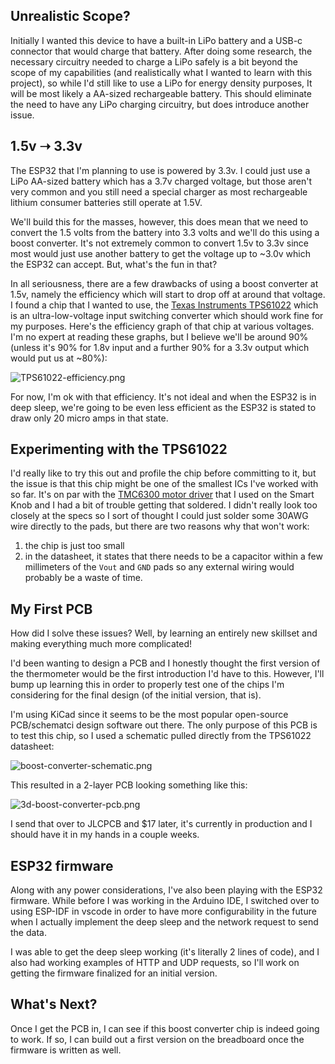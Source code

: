 ## Unrealistic Scope?

Initially I wanted this device to have a built-in LiPo battery and a USB-c connector that would charge that battery. After doing some research, the necessary circuitry needed to charge a LiPo safely is a bit beyond the scope of my capabilities (and realistically what I wanted to learn with this project), so while I'd still like to use a LiPo for energy density purposes, It will be most likely a AA-sized rechargeable battery. This should eliminate the need to have any LiPo charging circuitry, but does introduce another issue.

  

## 1.5v ➝ 3.3v

The ESP32 that I'm planning to use is powered by 3.3v. I could just use a LiPo AA-sized battery which has a 3.7v charged voltage, but those aren't very common and you still need a special charger as most rechargeable lithium consumer batteries still operate at 1.5V.

  

We'll build this for the masses, however, this does mean that we need to convert the 1.5 volts from the battery into 3.3 volts and we'll do this using a boost converter. It's not extremely common to convert 1.5v to 3.3v since most would just use another battery to get the voltage up to ~3.0v which the ESP32 can accept. But, what's the fun in that?

  

In all seriousness, there are a few drawbacks of using a boost converter at 1.5v, namely the efficiency which will start to drop off at around that voltage. I found a chip that I wanted to use, the [Texas Instruments TPS61022](https://www.ti.com/lit/ds/symlink/tps61022.pdf) which is an ultra-low-voltage input switching converter which should work fine for my purposes. Here's the efficiency graph of that chip at various voltages. I'm no expert at reading these graphs, but I believe we'll be around 90% (unless it's 90% for 1.8v input and a further 90% for a 3.3v output which would put us at ~80%):

  
![TPS61022-efficiency.png](/wifi-thermometer/TPS61022-efficiency.png)
  

For now, I'm ok with that efficiency. It's not ideal and when the ESP32 is in deep sleep, we're going to be even less efficient as the ESP32 is stated to draw only 20 micro amps in that state.

  

## Experimenting with the TPS61022

I'd really like to try this out and profile the chip before committing to it, but the issue is that this chip might be one of the smallest ICs I've worked with so far. It's on par with the [TMC6300 motor driver](https://www.analog.com/media/en/technical-documentation/data-sheets/TMC6300_datasheet_rev1.08.pdf) that I used on the Smart Knob and I had a bit of trouble getting that soldered. I didn't really look too closely at the specs so I sort of thought I could just solder some 30AWG wire directly to the pads, but there are two reasons why that won't work:

1. the chip is just too small
2. in the datasheet, it states that there needs to be a capacitor within a few millimeters of the `Vout` and `GND` pads so any external wiring would probably be a waste of time.


## My First PCB

How did I solve these issues? Well, by learning an entirely new skillset and making everything much more complicated!

  

I'd been wanting to design a PCB and I honestly thought the first version of the thermometer would be the first introduction I'd have to this. However, I'll bump up learning this in order to properly test one of the chips I'm considering for the final design (of the initial version, that is).

  

I'm using KiCad since it seems to be the most popular open-source PCB/schematci design software out there. The only purpose of this PCB is to test this chip, so I used a schematic pulled directly from the TPS61022 datasheet:

  
![boost-converter-schematic.png](/wifi-thermometer/boost-converter-schematic.png)
  

This resulted in a 2-layer PCB looking something like this:

  
![3d-boost-converter-pcb.png](/wifi-thermometer/3d-boost-converter-pcb.png)
  

I send that over to JLCPCB and $17 later, it's currently in production and I should have it in my hands in a couple weeks.

  

## ESP32 firmware

Along with any power considerations, I've also been playing with the ESP32 firmware. While before I was working in the Arduino IDE, I switched over to using ESP-IDF in vscode in order to have more configurability in the future when I actually implement the deep sleep and the network request to send the data.

  

I was able to get the deep sleep working (it's literally 2 lines of code), and I also had working examples of HTTP and UDP requests, so I'll work on getting the firmware finalized for an initial version.

  

## What's Next?

Once I get the PCB in, I can see if this boost converter chip is indeed going to work. If so, I can build out a first version on the breadboard once the firmware is written as well.